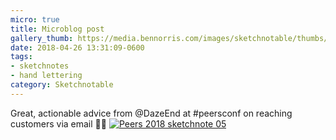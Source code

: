 ```yaml
---
micro: true
title: Microblog post
gallery_thumb: https://media.bennorris.com/images/sketchnotable/thumbs/peers-2018-sketchnote-05.jpg
date: 2018-04-26 13:31:09-0600
tags:
- sketchnotes
- hand lettering
category: Sketchnotable
---
```


Great, actionable advice from @DazeEnd at #peersconf on reaching customers via email ✍🏼 [![Peers 2018 sketchnote 05](https://media.bennorris.com/images/sketchnotable/peers-2018/peers-2018-sketchnote-05.jpg)](https://media.bennorris.com/images/sketchnotable/peers-2018/peers-2018-sketchnote-05.jpg)